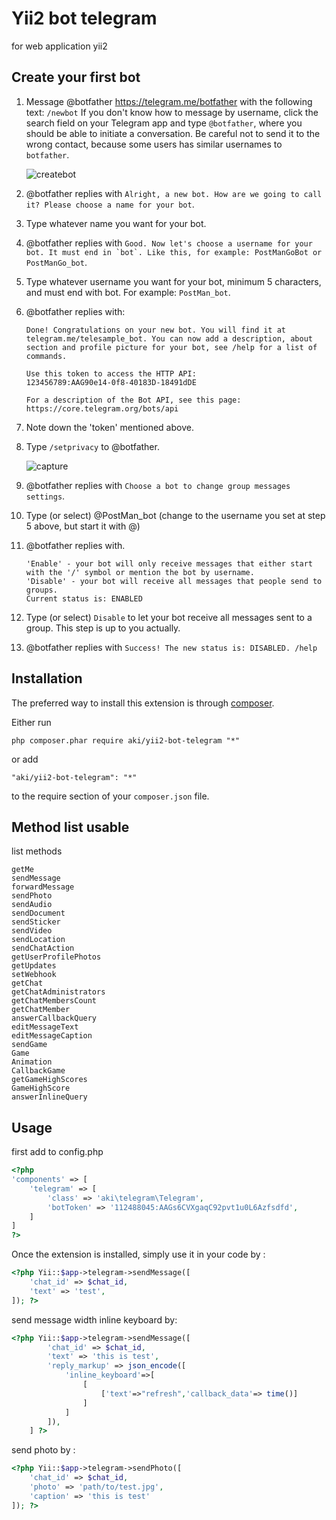 Yii2 bot telegram
============
for web application yii2

Create your first bot
------------
1. Message @botfather https://telegram.me/botfather with the following text: ```/newbot``` If you don't know how to message by username, click the search field on your Telegram app and type ```@botfather```, where you should be able to initiate a conversation. Be careful not to send it to the wrong contact, because some users has similar usernames to ```botfather```.

	![createbot](https://cloud.githubusercontent.com/assets/11705808/19187517/c1179cc8-8c98-11e6-84fe-a8570388931c.PNG)

2. @botfather replies with ```Alright, a new bot. How are we going to call it? Please choose a name for your bot```.

3. Type whatever name you want for your bot.

4. @botfather replies with ```Good. Now let's choose a username for your bot. It must end in `bot`. Like this, for example: PostManGoBot or PostManGo_bot```.

5. Type whatever username you want for your bot, minimum 5 characters, and must end with bot. For example: ```PostMan_bot```.

6. @botfather replies with:
	```
	Done! Congratulations on your new bot. You will find it at
	telegram.me/telesample_bot. You can now add a description, about
	section and profile picture for your bot, see /help for a list of
	commands.

	Use this token to access the HTTP API:
	123456789:AAG90e14-0f8-40183D-18491dDE

	For a description of the Bot API, see this page:
	https://core.telegram.org/bots/api
	```

7. Note down the 'token' mentioned above.

8. Type ```/setprivacy``` to @botfather.

	![capture](https://cloud.githubusercontent.com/assets/11705808/19187624/4ba64434-8c99-11e6-975d-737075f92d46.PNG)

9. @botfather replies with ```Choose a bot to change group messages settings```.

10. Type (or select) @PostMan_bot (change to the username you set at step 5 above, but start it with @)

11. @botfather replies with.
	```
	'Enable' - your bot will only receive messages that either start with the '/' symbol or mention the bot by username.
	'Disable' - your bot will receive all messages that people send to groups.
	Current status is: ENABLED
	```
12. Type (or select) ```Disable``` to let your bot receive all messages sent to a group. This step is up to you actually.

13. @botfather replies with ```Success! The new status is: DISABLED. /help```

Installation
------------

The preferred way to install this extension is through [composer](http://getcomposer.org/download/).

Either run

```
php composer.phar require aki/yii2-bot-telegram "*"
```

or add

```
"aki/yii2-bot-telegram": "*"
```

to the require section of your `composer.json` file.

Method list usable
-----
list methods
```
getMe
sendMessage
forwardMessage
sendPhoto
sendAudio
sendDocument
sendSticker
sendVideo
sendLocation
sendChatAction
getUserProfilePhotos
getUpdates
setWebhook
getChat
getChatAdministrators
getChatMembersCount
getChatMember
answerCallbackQuery
editMessageText
editMessageCaption
sendGame
Game
Animation
CallbackGame
getGameHighScores
GameHighScore
answerInlineQuery
```

Usage
-----
first add to config.php
```php
<?php
'components' => [
	'telegram' => [
        'class' => 'aki\telegram\Telegram',
        'botToken' => '112488045:AAGs6CVXgaqC92pvt1u0L6Azfsdfd',
    ]
]
?>
```
Once the extension is installed, simply use it in your code by  :
```php
<?php Yii::$app->telegram->sendMessage([
	'chat_id' => $chat_id,
	'text' => 'test',
]); ?>
```
send message width inline keyboard by:
```php
<?php Yii::$app->telegram->sendMessage([
        'chat_id' => $chat_id,
        'text' => 'this is test',
        'reply_markup' => json_encode([
            'inline_keyboard'=>[
                [
                    ['text'=>"refresh",'callback_data'=> time()]
                ]
            ]
        ]),
    ] ?>
```

send photo by :
```php
<?php Yii::$app->telegram->sendPhoto([
	'chat_id' => $chat_id,
	'photo' => 'path/to/test.jpg',
	'caption' => 'this is test'
]); ?>
```



